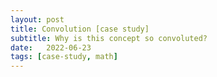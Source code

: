 ```yaml
---
layout: post
title: Convolution [case study]
subtitle: Why is this concept so convoluted?
date:   2022-06-23
tags: [case-study, math]
---
```

